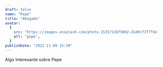 ```yaml
---
draft: false
name: "Pepe"
title: "Abogado"
avatar:
  {
    src: "https://images.unsplash.com/photo-1535713875002-d1d0cf377fde?&fit=crop&w=280",
    alt: "pepe",
  }
publishDate: "2022-11-09 15:39"
---
```


Algo interesante sobre Pepe
